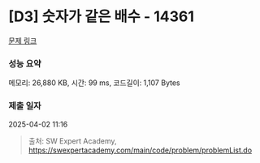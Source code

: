 # [D3] 숫자가 같은 배수 - 14361 

[문제 링크](https://swexpertacademy.com/main/code/problem/problemDetail.do?contestProbId=AYCnY9Kqu6YDFARx) 

### 성능 요약

메모리: 26,880 KB, 시간: 99 ms, 코드길이: 1,107 Bytes

### 제출 일자

2025-04-02 11:16



> 출처: SW Expert Academy, https://swexpertacademy.com/main/code/problem/problemList.do